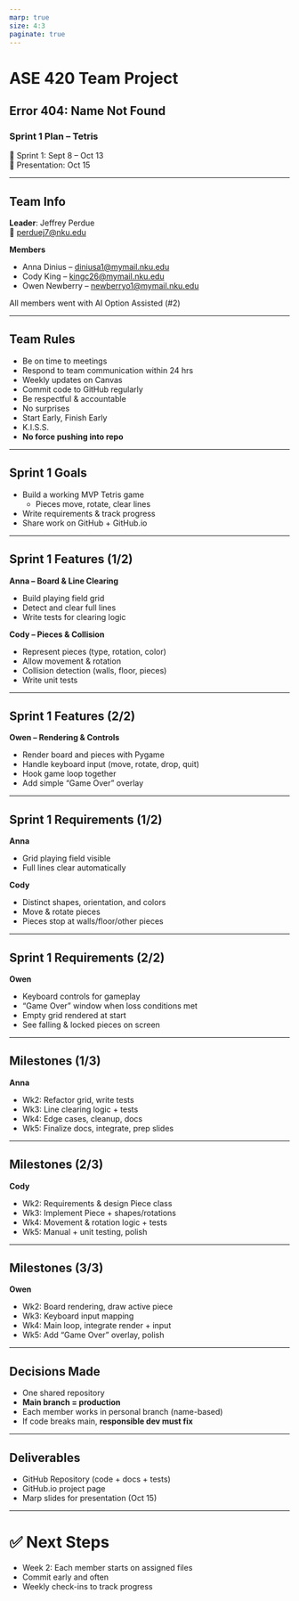 ```yaml
---
marp: true
size: 4:3
paginate: true
---
```


# ASE 420 Team Project  
## Error 404: Name Not Found  
### Sprint 1 Plan – Tetris

📅 Sprint 1: Sept 8 – Oct 13  
🎤 Presentation: Oct 15  

---

## Team Info

**Leader**: Jeffrey Perdue  
📧 perduej7@nku.edu  

**Members**  
- Anna Dinius – diniusa1@mymail.nku.edu  
- Cody King – kingc26@mymail.nku.edu  
- Owen Newberry – newberryo1@mymail.nku.edu  

All members went with AI Option Assisted (#2)  

---

## Team Rules

- Be on time to meetings  
- Respond to team communication within 24 hrs  
- Weekly updates on Canvas  
- Commit code to GitHub regularly  
- Be respectful & accountable  
- No surprises  
- Start Early, Finish Early  
- K.I.S.S.  
- **No force pushing into repo**  

---

## Sprint 1 Goals

- Build a working MVP Tetris game  
  - Pieces move, rotate, clear lines  
- Write requirements & track progress  
- Share work on GitHub + GitHub.io  

---

## Sprint 1 Features (1/2)

**Anna – Board & Line Clearing**  
- Build playing field grid  
- Detect and clear full lines  
- Write tests for clearing logic  

**Cody – Pieces & Collision**  
- Represent pieces (type, rotation, color)  
- Allow movement & rotation  
- Collision detection (walls, floor, pieces)  
- Write unit tests  

---

## Sprint 1 Features (2/2)

**Owen – Rendering & Controls**  
- Render board and pieces with Pygame  
- Handle keyboard input (move, rotate, drop, quit)  
- Hook game loop together  
- Add simple “Game Over” overlay  

---

## Sprint 1 Requirements (1/2)

**Anna**  
- Grid playing field visible  
- Full lines clear automatically  

**Cody**  
- Distinct shapes, orientation, and colors  
- Move & rotate pieces  
- Pieces stop at walls/floor/other pieces  

---

## Sprint 1 Requirements (2/2)

**Owen**  
- Keyboard controls for gameplay  
- “Game Over” window when loss conditions met  
- Empty grid rendered at start  
- See falling & locked pieces on screen  

---

## Milestones (1/3)

**Anna**  
- Wk2: Refactor grid, write tests  
- Wk3: Line clearing logic + tests  
- Wk4: Edge cases, cleanup, docs  
- Wk5: Finalize docs, integrate, prep slides  

---

## Milestones (2/3)

**Cody**  
- Wk2: Requirements & design Piece class  
- Wk3: Implement Piece + shapes/rotations  
- Wk4: Movement & rotation logic + tests  
- Wk5: Manual + unit testing, polish  

---

## Milestones (3/3)

**Owen**  
- Wk2: Board rendering, draw active piece  
- Wk3: Keyboard input mapping  
- Wk4: Main loop, integrate render + input  
- Wk5: Add “Game Over” overlay, polish  

---

## Decisions Made

- One shared repository  
- **Main branch = production**  
- Each member works in personal branch (name-based)  
- If code breaks main, **responsible dev must fix**  

---

## Deliverables

- GitHub Repository (code + docs + tests)  
- GitHub.io project page  
- Marp slides for presentation (Oct 15)  

---

# ✅ Next Steps

- Week 2: Each member starts on assigned files  
- Commit early and often  
- Weekly check-ins to track progress  
